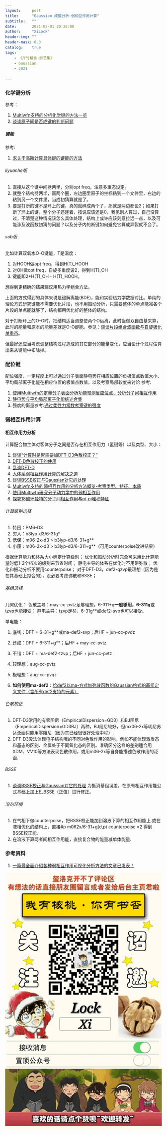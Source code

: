 ```yaml
---
layout:     post
title:      "Gaussian 成键分析·弱相互作用计算"
subtitle:   ""
date:       2021-02-01 20:38:00
author:     "XiLock"
header-img: ""
header-mask: 0.3
catalog:    true
tags:
    - 《斤竹精舍·游艺集》
    - Gaussian
    - 2021

---
```


### 化学键分析

参考：
1. [Multiwfn支持的分析化学键的方法一览](http://sobereva.com/471)
1. [谈谈原子间是否成键的判断问题](http://sobereva.com/414)

##### 键能
参考:
1. [求关于高斯计算具体键的键能的方法](http://bbs.keinsci.com/thread-2102-1-1.html)

###### liyuanhe版
1. 直接从这个键中间劈两半，分别opt freq，注意多重态设定。
1. 就整个结构劈两半，画两个圈，左边圈里原子的坐标粘到一个文件里，右边的粘到另一个文件里，当成初猜算就是了。
1. 要是打断的键不是环上的键，真的就碎成两个了，那就是两边都设2；如果打断了环上的键，整个分子还连着，按说应该还是0，我见别人算过，自己没算过，不清楚这种情况该怎么具体处理，结构上或许应该刻意拉远一点，以及可能涉及波函数初猜的问题？以及分子内的断键如何避免它算成异裂就不会了。

###### sob版

比如计算双氧水O-O键能，T是温度：

1. 对HOOH做opt freq，得到H(T)_HOOH
2. 对OH做opt freq，自旋多重度设2，得到H(T)_OH
3. 键能即2*H(T)_OH - H(T)_HOOH。

想得到更精确的结果建议用热力学组合方法。

上面的方式得到的具体来说是键解离能(BDE)，能和实验热力学数据对比。单纯的理论方式研究键能不需要优化片段，也不用振动分析，只需要整体的单点能减各个片段的单点能就够了，结构都用优化好的整体的结构。

对于打断环上的O-O时，把结构适当调整使两个O远离，此时当做双自由基来算，此时的能量和原本的能量差就是O-O键能。参见：[谈谈片段组合波函数与自旋极化单重态](http://sobereva.com/82)。

但最好还应当考虑调整结构过程造成的其它部分的能量变化，应当设计个过程估算出来从键能中扣除掉。

### 配位键

配位强度，一定程度上可以通过分子表面静电势在相应位置的负极值点数值大小、平均局部离子化能在相应位置的极值点数值，以及考察局部软度来讨论
参考: 
1. [使用Multiwfn的定量分子表面分析功能预测反应位点、分析分子间相互作用](http://sobereva.com/159)
1. [静电势与平均局部离子化能综述合集](http://bbs.keinsci.com/thread-219-1-1.html)
1. 强度的衡量参考:[通过柔性力常数考察键的强度](http://sobereva.com/364)


### 弱相互作用计算

#### 相互作用力分析
计算配合物主体对客体分子之间是否存在相互作用力（氢键等）以及类型、大小：  
1. [谈谈“计算时是否需要加DFT-D3色散校正？”](http://sobereva.com/413)  
1. [DFT-D色散校正的使用](http://sobereva.com/210)  
1. [乱谈DFT-D](http://sobereva.com/83)  
1. [大体系弱相互作用计算的解决之道](http://sobereva.com/214)  
1. [谈谈BSSE校正与Gaussian对它的处理](http://sobereva.com/46)  
1. [Multiwfn支持的弱相互作用的分析方法概览-考察类型、特征、本质](http://sobereva.com/252)  
1. [使用Multiwfn研究分子动力学中的弱相互作用](http://sobereva.com/186)
1. [探究18碳环独特的分子间相互作用与pi-pi堆积特征](http://sobereva.com/572)

###### 计算级别选择
1. 特困：PM6-D3 
1. 穷人：b3lyp-d3/6-31g*
1. 低保：m06-2x-d3 > b3lyp-d3/6-31+g**
1. 小康：m06-2x-d3 > b3lyp-d3/6-311+g**（可用counterpoise改进结果）

根据计算能力和体系大小确定计算级别；
优化和振动分析时完全可采用比计算能量时低1-2个档次的级别来节省时间；
静电主导的体系在优化时不用带弥散；
优化和振动分析不要用counterpoise；
对于DFT-D3，def2-qzvp最理想（因为是在其基础上拟合的），没必要考虑弥散和BSSE；

###### 基组选择
几何优化：
色散主导：may-cc-pvtz足够理想，6-311+g**一般够用，6-311g**或tzvp也能接受；
静电主导：tzvp足矣，6-31g**或def2-svp也可以接受。

单电能：
1. 底线：DFT + 6-31+g**或ma-def2-svp；后HF + jun-cc-pvdz
1. 还成：DFT + 6-311+g**；后HF + may-cc-pvtz
1. 不错：DFT + ma-def2-tzvp；后HF + jun-cc-pvtz
1. 较理想：aug-cc-pvtz
1. 极理想：aug-cc-pvqz

1. **如何使用ma-def2**：[给def2以ma-方式加弥散函数的Gaussian格式的基组定义文件（含所有def2支持的元素）](http://sobereva.com/509)

###### 色散校正
1. DFT-D3常用的有零阻尼（EmpiricalDispersion=GD3）和BJ阻尼（EmpericalDispersion=GD3BJ）两种，BJ阻尼较好，但mx06-2x等明尼苏达泛函只能用零阻尼（因为其已经很很好处理中程）.
1. DFT-D3没法体现电子结构哦的不同对色散作用的影响。例如不能体现激发态和基态的区别、金属处于不同氧化态的区别。准确区分这样的差别适合用XDM、VV10等方法表现色散作用，或用m06-2x等自身能描述色散作用的泛函.

###### BSSE
1. [谈谈BSSE校正与Gaussian对它的处理](http://sobereva.com/46)
为抵消基组误差，在原有相互作用能公式基础上加上E_BSSE（正值）进行修正。

###### 溶剂环境
1. 在气相下做counterpoise，把BSSE校正能加到溶液下算的相互作用能上.或在液相优化的结构上，直接#p  m062x/6-31+g(d,p) counterpoise =2 得到BSSE校正能.
1. 在溶液下算两者间相互作用能，直接复合物的能量减单体能量.


### 参考资料
1. [一篇最全面介绍各种弱相互作用可视化分析方法的文章已发表！](http://bbs.keinsci.com/thread-37629-1-1.html)

![](/img/wc-tail.GIF)
